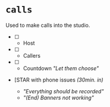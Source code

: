 # `calls`

Used to make calls into the studio.


  - [ ] - Host
  - [ ] - Callers
  - [ ] - Countdown _"Let them choose"_

- [STAR with phone issues _(30min. in)_

    - _"Everything should be recorded"_
    - _"(End) Banners not working"_
